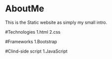 # AboutMe
This is the Static website as simply my small intro.

#Technologies
1.html
2.css

#Frameworks
1.Bootstrap

#Clind-side script
1.JavaScript

